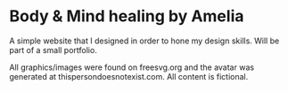 # Body & Mind healing by Amelia
A simple website that I designed in order to hone my design skills. Will be part of a small portfolio.

All graphics/images were found on freesvg.org and the avatar was generated at thispersondoesnotexist.com. All content is fictional.

